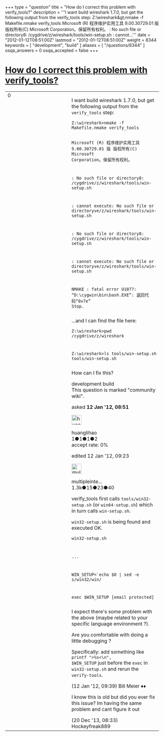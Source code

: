 +++
type = "question"
title = "How do I correct this problem with verify_tools?"
description = '''I want build wireshark 1.7.0, but get the following output from the verify_tools step:  Z:&#92;wireshark&amp;gt;nmake -f Makefile.nmake verify_tools  Microsoft (R) 程序维护实用工具 9.00.30729.01 版 版权所有(C) Microsoft Corporation。保留所有权利。  : No such file or directory8: /cygdrive/z/wireshark/tools/win-setup.sh  : cannot...'''
date = "2012-01-12T08:51:00Z"
lastmod = "2012-01-12T08:51:00Z"
weight = 8344
keywords = [ "development", "build" ]
aliases = [ "/questions/8344" ]
osqa_answers = 0
osqa_accepted = false
+++

<div class="headNormal">

# [How do I correct this problem with verify\_tools?](/questions/8344/how-do-i-correct-this-problem-with-verify_tools)

</div>

<div id="main-body">

<div id="askform">

<table id="question-table" style="width:100%;"><colgroup><col style="width: 50%" /><col style="width: 50%" /></colgroup><tbody><tr class="odd"><td style="width: 30px; vertical-align: top"><div class="vote-buttons"><div id="post-8344-score" class="post-score" title="current number of votes">0</div><div id="favorite-count" class="favorite-count"></div></div></td><td><div id="item-right"><div class="question-body"><p>I want build wireshark 1.7.0, but get the following output from the <code>verify_tools</code> step:</p><pre><code>Z:\wireshark&gt;nmake -f Makefile.nmake verify_tools

Microsoft (R) 程序维护实用工具 9.00.30729.01 版
版权所有(C) Microsoft Corporation。保留所有权利。

: No such file or directory8: /cygdrive/z/wireshark/tools/win-setup.sh

: cannot execute: No such file or directoryve/z/wireshark/tools/win-setup.sh

: No such file or directory8: /cygdrive/z/wireshark/tools/win-setup.sh

: cannot execute: No such file or directoryve/z/wireshark/tools/win-setup.sh

NMAKE : fatal error U1077: “D:\cygwin\bin\bash.EXE”: 返回代码“0x7e”
Stop.</code></pre><p>...and I can find the file here:</p><pre><code>Z:\wireshark&gt;pwd
/cygdrive/z/wireshark

Z:\wireshark&gt;ls tools/win-setup.sh
tools/win-setup.sh</code></pre><p>How can I fix this?</p></div><div id="question-tags" class="tags-container tags">development build</div><div id="question-controls" class="post-controls"><div class="community-wiki">This question is marked "community wiki".</div></div><div class="post-update-info-container"><div class="post-update-info post-update-info-user"><p>asked <strong>12 Jan '12, 08:51</strong></p><img src="https://secure.gravatar.com/avatar/1781217b8788ee26bdee4b0220f22174?s=32&amp;d=identicon&amp;r=g" class="gravatar" width="32" height="32" alt="huanglihao&#39;s gravatar image" /><p>huanglihao<br />
<span class="score" title="1 reputation points">1</span><span title="1 badges"><span class="badge1">●</span><span class="badgecount">1</span></span><span title="1 badges"><span class="silver">●</span><span class="badgecount">1</span></span><span title="2 badges"><span class="bronze">●</span><span class="badgecount">2</span></span><br />
<span class="accept_rate" title="Rate of the user&#39;s accepted answers">accept rate:</span> <span title="huanglihao has no accepted answers">0%</span></p></div><div class="post-update-info post-update-info-edited"><p>edited 12 Jan '12, 09:23</p><img src="https://secure.gravatar.com/avatar/fe1cf996b30e896dc95ca3cd47ac7406?s=32&amp;d=identicon&amp;r=g" class="gravatar" width="32" height="32" alt="multipleinterfaces&#39;s gravatar image" /><p>multipleinte...<br />
<span class="score" title="1321 reputation points"><span>1.3k</span></span><span title="15 badges"><span class="badge1">●</span><span class="badgecount">15</span></span><span title="23 badges"><span class="silver">●</span><span class="badgecount">23</span></span><span title="40 badges"><span class="bronze">●</span><span class="badgecount">40</span></span></p></div></div><div id="comments-container-8344" class="comments-container"><span id="8351"></span><div id="comment-8351" class="comment"><div id="post-8351-score" class="comment-score"></div><div class="comment-text"><p>verify_tools first calls <code>tools/win32-setup.sh</code> (or <code>win64-setup.sh</code>) which in turn calls <code>win-setup.sh</code>.</p><p><code>win32-setup.sh</code> is being found and executed OK.</p><pre><code>win32-setup.sh

...

WIN_SETUP=`echo $0 | sed -e s/win32/win/

exec $WIN_SETUP [email protected]</code></pre><p>I expect there's some problem with the above (maybe related to your specific language environment ?).</p><p>Are you comfortable with doing a little debugging ?</p><p>Specifically: add something like <code>printf "&gt;%s&lt;\n", $WIN_SETUP</code> just before the <code>exec</code> in <code>win32-setup.sh</code> and rerun the <code>verify-tools</code>.</p></div><div id="comment-8351-info" class="comment-info"><span class="comment-age">(12 Jan '12, 09:39)</span> Bill Meier ♦♦</div></div><span id="28307"></span><div id="comment-28307" class="comment"><div id="post-28307-score" class="comment-score"></div><div class="comment-text"><p>I know this is old but did you ever fix this issue? Im having the same problem and cant figure it out</p></div><div id="comment-28307-info" class="comment-info"><span class="comment-age">(20 Dec '13, 08:33)</span> Hockeyfreak889</div></div></div><div id="comment-tools-8344" class="comment-tools"></div><div class="clear"></div><div id="comment-8344-form-container" class="comment-form-container"></div><div class="clear"></div></div></td></tr></tbody></table>

</div>

</div>

